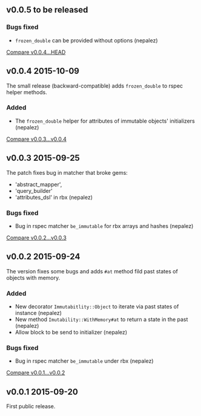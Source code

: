 ## v0.0.5 to be released

### Bugs fixed

- `frozen_double` can be provided without options (nepalez)

[Compare v0.0.4...HEAD](https://github.com/nepalez/immutability/compare/v0.0.4...HEAD)

## v0.0.4 2015-10-09

The small release (backward-compatible) adds `frozen_double` to rspec helper methods.

### Added

- The `frozen_double` helper for attributes of immutable objects' initializers (nepalez)

[Compare v0.0.3...v0.0.4](https://github.com/nepalez/immutability/compare/v0.0.3...v0.0.4)

## v0.0.3 2015-09-25

The patch fixes bug in matcher that broke gems:
- 'abstract_mapper',
- 'query_builder'
- 'attributes_dsl'
in rbx (nepalez)

### Bugs fixed

- Bug in rspec matcher `be_immutable` for rbx arrays and hashes (nepalez)

[Compare v0.0.2...v0.0.3](https://github.com/nepalez/immutability/compare/v0.0.2...v0.0.3)

## v0.0.2 2015-09-24

The version fixes some bugs and adds `#at` method fild past states of objects with memory.

### Added

- New decorator `Immutabitlity::Object` to iterate via past states of instance (nepalez)
- New method `Imutability::WithMemory#at` to return a state in the past (nepalez)
- Allow block to be send to initializer (nepalez)

### Bugs fixed

- Bug in rspec matcher `be_immutable` under rbx (nepalez)

[Compare v0.0.1...v0.0.2](https://github.com/nepalez/immutability/compare/v0.0.1...v0.0.2)

## v0.0.1 2015-09-20

First public release.
